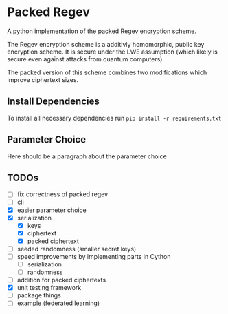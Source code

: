 # Packed Regev

A python implementation of the packed Regev encryption scheme.

The Regev encryption scheme is a additivly homomorphic, public key encryption scheme.
It is secure under the LWE assumption (which likely is secure even against attacks from quantum computers).

The packed version of this scheme combines two modifications which improve ciphertext sizes.

## Install Dependencies

To install all necessary dependencies run
``` pip install -r requirements.txt ```

## Parameter Choice

Here should be a paragraph about the parameter choice

## TODOs

- [ ] fix correctness of packed regev
- [ ] cli
- [x] easier parameter choice
- [x] serialization
  - [x] keys
  - [x] ciphertext
  - [x] packed ciphertext
- [ ] seeded randomness (smaller secret keys)
- [ ] speed improvements by implementing parts in Cython
  - [ ] serialization
  - [ ] randomness
- [ ] addition for packed ciphertexts
- [x] unit testing framework
- [ ] package things
- [ ] example (federated learning)
